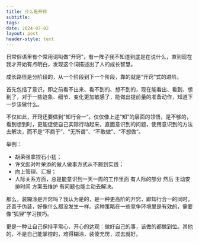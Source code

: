 ```yaml
---
title: 什么是开窍
subtitle: 
tags: 
date: 2024-07-02
layout: post
header-style: text
---
```


日常俗语里有个常用词叫做“开窍”，有一阵子我不知道到底是在说什么，直到现在我才开始有点明白，发现这个词描述出了人的成长智慧。

成长路径是分阶段的，从一个阶段到下一个阶段，靠的就是“开窍”式的进阶。

首先包括了意识，即之前看不出来、看不到的、想不到的，现在能看出、看到、想到了，对于一些迹象、细节、变化更加敏感了，能做出提前量的准备动作，知道下一步该做什么。

不仅如此，开窍还要做到“知行合一”。仅仅像上述“知”的层面的领悟，是不够的，看到想到时，更能促使自己实际行动起来，直面意识到的问题，使用意识到的方法去解决，而不是“不屑于”、“无所谓”、“不敢做”、“不想做”。

举例：
- 胡荣强拿捏石小猛；
- 许文彪对叶荣添的做人做事方式从不屑到实践；
- 向上管理、汇报；
- 人际关系方面，总是能意识到一天一周的工作里面 有人际的部分 然后 主动安排时间 方案去维护 有问题也能主动去解决。

那么，装糊涂是开窍吗？我认为是的，是一种更高阶的开窍，即知行合一的同时，还善于伪装，好像什么都没发生一样。这种策略在一些竞争环境里是有效的，需要像“狐狸”学习技巧。

更是一种让自己保持平常心、开心的达观：做好自己的事，该做的都做到位。其他的，不是自己能掌控的，难得糊涂，装傻充愣，过去就好。